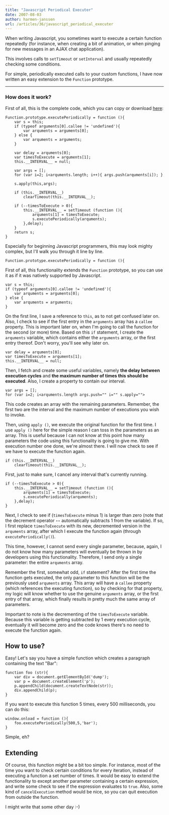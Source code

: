 ```yaml
---
title: "Javascript Periodical Executer"
date: 2007-08-03
author: harmen-janssen
url: /articles/36/javascript_periodical_executer
---
```


<p>
When writing Javascript, you sometimes want to execute a certain function repeatedly (for instance, when creating a bit of animation, or when pinging for new messages in an AJAX chat application).</p>
<p>This involves calls to <code>setTimeout</code> or <code>setInterval</code> and usually repeatedly checking some conditions.</p>
<p>For simple, periodically executed calls to your custom functions, I have now written an easy extension to the <code>Function</code> prototype.</p>

---

### How does it work?

First of all, this is the complete code, which you can copy or download [here](http://www.whatstyle.net/examples/periodicalExecuter.js "Download the entire source code"):

```
Function.prototype.executePeriodically = function (){
	var s = this;
	if (typeof arguments[0].callee != 'undefined'){
		var arquments = arguments[0];
	} else {
		var arquments = arguments;
	}

	var delay = arquments[0];
	var timesToExecute = arquments[1];
	this.__INTERVAL__ = null;

	var args = [];
	for (var i=2; i<arquments.length; i++){ args.push(arquments[i]); }

	s.apply(this,args);

	if (this.__INTERVAL__)
		clearTimeout(this.__INTERVAL__);

	if (--timesToExecute > 0){
		this.__INTERVAL__ = setTimeout (function (){
			arquments[1] = timesToExecute;
			s.executePeriodically(arquments);
		},delay);
	}
	return s;
}
```

Especially for beginning Javascript programmers, this may look mighty complex, but I'll walk you through it line by line.

```
Function.prototype.executePeriodically = function (){
```

First of all, this functionality extends the `Function` prototype, so you can use it as if it was natively supported by Javascript.

```
var s = this;
if (typeof arguments[0].callee != 'undefined'){
	var arquments = arguments[0];
} else {
	var arquments = arguments;
}
```

On the first line, I save a reference to `this`, as to not get confused later on. Also, I check to see if the first entry in the `arguments` array has a `callee` property. This is important later on, when I'm going to call the function for the second (or more) time. Based on this `if` statement, I create the `arquments` variable, which contains either the `arguments` array, or the first entry thereof. Don't worry, you'll see why later on.

```
var delay = arquments[0];
var timesToExecute = arquments[1];
this.__INTERVAL__ = null;
```

Then, I fetch and create some useful variables, namely **the delay between execution cycles** and **the maximum number of times this should be executed**. Also, I create a property to contain our interval.

```
var args = [];
for (var i=2; i<arquments.length args.push="" i="" s.apply="">
```

This code creates an array with the remaining parameters. Remember, the first two are the interval and the maximum number of executions you wish to invoke.

Then, using `apply ()`, we execute the original function for the first time. I use `apply ()` here for the simple reason I can toss in the parameters as an array. This is useful because I can not know at this point how many parameters the code using this functionality is going to give me. With execution number one done, we're almost there. I will now check to see if we have to execute the function again.

```
if (this.__INTERVAL__)
	clearTimeout(this.__INTERVAL__);
```

First, just to make sure, I cancel any interval that's currently running.

```
if (--timesToExecute > 0){
	this.__INTERVAL__ = setTimeout (function (){
		arquments[1] = timesToExecute;
		s.executePeriodically(arquments);
	},delay);
}
```

Next, I check to see if (`timesToExecute` minus 1) is larger than zero (note that the decrement operator **`--`** automatically subtracts 1 from the variable). If so, I first replace `timesToExecute` with its new, decremented version in the `arquments` array, after which I execute the function again (through `executePeriodically()`).

This time, however, I cannot send every single parameter, because, again, I do not know how many parameters will eventually be thrown in by developers using this functionality. Therefore, I send only a single parameter: the entire `arquments` array.

Remember the first, somewhat odd, `if` statement? After the first time the function gets executed, the only parameter to this function will be the previously used `arquments` array. This array will have a `callee` property (which references the executing function), so by checking for that property, my logic will know whether to use the genuine `arguments` array, or the first entry of that array, which finally results in pretty much the same array of parameters.

Important to note is the decrementing of the `timesToExecute` variable. Because this variable is getting subtracted by 1 every execution cycle, eventually it will become zero and the code knows there's no need to execute the function again.

## How to use?

Easy! Let's say you have a simple function which creates a paragraph containing the text "Bar":

```
function foo (str){
	var div = document.getElementById('dump');
	var p = document.createElement('p');
	p.appendChild(document.createTextNode(str));
	div.appendChild(p);
}
```

If you want to execute this function 5 times, every 500 milliseconds, you can do this:

```
window.onload = function (){
	foo.executePeriodically(500,5,'bar');
}
```

Simple, eh?

## Extending

Of course, this function might be a bit too simple. For instance, most of the time you want to check certain conditions for every iteration, instead of executing a function a set number of times. It would be easy to extend the functionality to except another parameter containing a certain expression, and write some check to see if the expression evaluates to `true`. Also, some kind of `cancelExecution` method would be nice, so you can quit execution from outside the function.

I might write that some other day :-)
